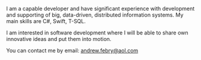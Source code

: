 I am a capable developer and have significant experience with development and supporting of big, data-driven, distributed information systems. My main skills are C#, Swift, T-SQL. 

I am interested in software development where I will be able to share own innovative ideas and put them into motion.

You can contact me by email: andrew.febry@aol.com

<!---
AndrewFebry/AndrewFebry is a special repository because its `README.md` (this file) appears on my GitHub profile.
--->
